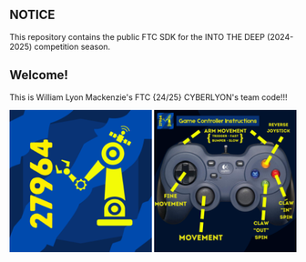## NOTICE

This repository contains the public FTC SDK for the INTO THE DEEP (2024-2025) competition season.

## Welcome!
This is William Lyon Mackenzie's FTC {24/25} CYBERLYON's team code!!!
<br>
<div align="center">
  <img src="https://github.com/Emera1d3x/FTC_24-25_CODE/blob/main/TeamLogo.png" width="250">
  <img src="https://github.com/Emera1d3x/FTC_24-25_CODE/blob/main/CyberLyons_ControllerManuel.png" width="250">
</div>

